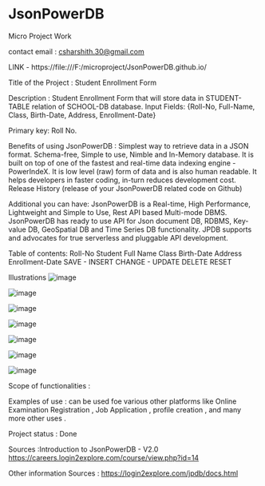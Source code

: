 # JsonPowerDB

Micro Project Work

contact email : csharshith.30@gmail.com

LINK - https://file:///F:/microproject/JsonPowerDB.github.io/

Title of the Project : Student Enrollment Form 

Description : Student Enrollment Form that will store data in STUDENT-TABLE relation of SCHOOL-DB database.
Input Fields: {Roll-No, Full-Name, Class, Birth-Date, Address, Enrollment-Date}

Primary key: Roll No.

Benefits of using JsonPowerDB : 
Simplest way to retrieve data in a JSON format.
Schema-free, Simple to use, Nimble and In-Memory database.
It is built on top of one of the fastest and real-time data indexing engine - PowerIndeX.
It is low level (raw) form of data and is also human readable.
It helps developers in faster coding, in-turn reduces development cost.
Release History (release of your JsonPowerDB related code on Github)

Additional you can have: 
JsonPowerDB is a Real-time, High Performance, Lightweight and Simple to Use, Rest API based Multi-mode DBMS. JsonPowerDB has ready to use API for Json document DB, RDBMS, Key-value DB, GeoSpatial DB and Time Series DB functionality. JPDB supports and advocates for true serverless and pluggable API development.

Table of contents:
Roll-No
Student Full Name
Class
Birth-Date
Address
Enrollment-Date
SAVE - INSERT
CHANGE - UPDATE
DELETE
RESET

Illustrations
![image](https://github.com/user-attachments/assets/c74e928f-372d-4be7-b1fa-41ffcbc48c05)

![image](https://github.com/user-attachments/assets/195aadf1-1ee5-48e7-8028-6a1479a84050)

![image](https://github.com/user-attachments/assets/bfec9354-afd0-4355-9d0c-68b58a3bf944)

![image](https://github.com/user-attachments/assets/8f78a478-472a-41a9-b698-52ff913e1cac)

![image](https://github.com/user-attachments/assets/f76533b7-ec7c-409a-9b8e-a07315baf81c)

![image](https://github.com/user-attachments/assets/fbef6262-7b18-4bbb-bd75-5713b200d573)

![image](https://github.com/user-attachments/assets/ecdeb5f6-18c0-4f3d-973b-a66da3e430e2)


Scope of functionalities : 

Examples of use : can be used foe various other platforms like Online Examination Registration , Job Application , profile creation , and many more other uses .

Project status : Done

Sources :Introduction to JsonPowerDB - V2.0
https://careers.login2explore.com/course/view.php?id=14

Other information Sources :
https://login2explore.com/jpdb/docs.html


